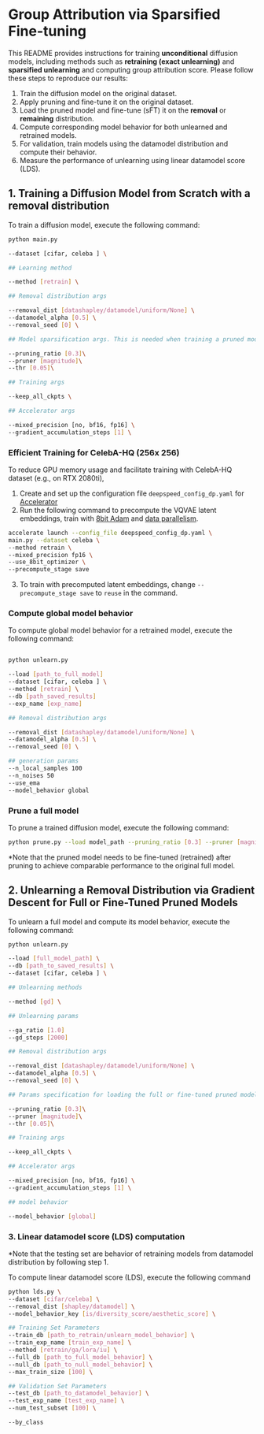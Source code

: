 # Group Attribution via Sparsified Fine-tuning

This README provides instructions for training **unconditional** diffusion models, including methods such as **retraining (exact unlearning)** and **sparsified unlearning** and computing group attribution score. Please follow these steps to reproduce our results:

1. Train the diffusion model on the original dataset.
2. Apply pruning and fine-tune it on the original dataset.
3. Load the pruned model and fine-tune (sFT) it on the **removal** or **remaining** distribution.
4. Compute corresponding model behavior for both unlearned and retrained models.
5. For validation, train models using the datamodel distribution and compute their behavior.
6. Measure the performance of unlearning using linear datamodel score (LDS).


## 1. Training a Diffusion Model from Scratch with a removal distribution
To train a diffusion model, execute the following command:

```bash
python main.py

--dataset [cifar, celeba ] \

## Learning method

--method [retrain] \

## Removal distribution args

--removal_dist [datashapley/datamodel/uniform/None] \
--datamodel_alpha [0.5] \
--removal_seed [0] \

## Model sparsification args. This is needed when training a pruned model

--pruning_ratio [0.3]\
--pruner [magnitude]\
--thr [0.05]\

## Training args

--keep_all_ckpts \

## Accelerator args

--mixed_precision [no, bf16, fp16] \
--gradient_accumulation_steps [1] \
```

### Efficient Training for CelebA-HQ (256x 256)
To reduce GPU memory usage and facilitate training with CelebA-HQ dataset (e.g., on RTX 2080ti),

1. Create and set up the configuration file `deepspeed_config_dp.yaml` for [Accelerator](https://huggingface.co/docs/accelerate/en/package_reference/accelerator)
2. Run the following command to precompute the VQVAE latent embeddings, train with [8bit Adam](https://github.com/TimDettmers/bitsandbytes) and [data parallelism](https://huggingface.co/docs/accelerate/v0.27.2/en/usage_guides/deepspeed#deepspeed-config-file).

```bash
accelerate launch --config_file deepspeed_config_dp.yaml \
main.py --dataset celeba \
--method retrain \
--mixed_precision fp16 \
--use_8bit_optimizer \
--precompute_stage save
```
3. To train with precomputed latent embeddings, change `--precompute_stage save` to `reuse` in the command.

### Compute global model behavior
To compute global model behavior for a retrained model, execute the following command:
```bash

python unlearn.py

--load [path_to_full_model]
--dataset [cifar, celeba ] \
--method [retrain] \
--db [path_saved_results]
--exp_name [exp_name]

## Removal distribution args

--removal_dist [datashapley/datamodel/uniform/None] \
--datamodel_alpha [0.5] \
--removal_seed [0] \

## generation params
--n_local_samples 100
--n_noises 50
--use_ema 
--model_behavior global

```

### Prune a full model
To prune a trained diffusion model, execute the following command:
```bash
python prune.py --load model_path --pruning_ratio [0.3] --pruner [magnitude] --thr [0.05]
```
*Note that the pruned model needs to be fine-tuned (retrained) after pruning to achieve comparable performance to the original full model.

## 2. Unlearning a Removal Distribution via Gradient Descent for Full or Fine-Tuned Pruned Models
To unlearn a full model and compute its model behavior, execute the following command:

```bash
python unlearn.py

--load [full_model_path] \
--db [path_to_saved_results] \
--dataset [cifar, celeba ] \

## Unlearning methods

--method [gd] \

## Unlearning params

--ga_ratio [1.0]
--gd_steps [2000]

## Removal distribution args

--removal_dist [datashapley/datamodel/uniform/None] \
--datamodel_alpha [0.5] \
--removal_seed [0] \

## Params specification for loading the full or fine-tuned pruned model for unlearning.

--pruning_ratio [0.3]\
--pruner [magnitude]\
--thr [0.05]\

## Training args

--keep_all_ckpts \

## Accelerator args

--mixed_precision [no, bf16, fp16] \
--gradient_accumulation_steps [1] \

## model behavior

--model_behavior [global]
```

### 3. Linear datamodel score (LDS) computation

*Note that the testing set are behavior of retraining models from datamodel distribution by following step 1. 

To compute linear datamodel score (LDS), execute the following command

```bash
python lds.py \
--dataset [cifar/celeba] \
--removal_dist [shapley/datamodel] \
--model_behavior_key [is/diversity_score/aesthetic_score] \

## Training Set Parameters
--train_db [path_to_retrain/unlearn_model_behavior] \
--train_exp_name [train_exp_name] \
--method [retrain/ga/lora/iu] \
--full_db [path_to_full_model_behavior] \
--null_db [path_to_null_model_behavior] \
--max_train_size [100] \

## Validation Set Parameters
--test_db [path_to_datamodel_behavior] \
--test_exp_name [test_exp_name] \
--num_test_subset [100] \

--by_class
```
